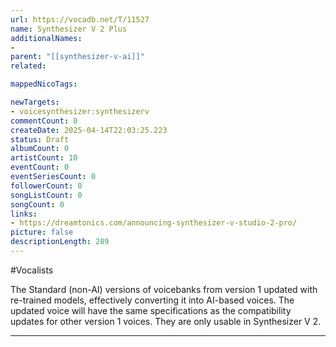 ```yaml
---
url: https://vocadb.net/T/11527
name: Synthesizer V 2 Plus
additionalNames: 
- 
parent: "[[synthesizer-v-ai]]"
related:

mappedNicoTags:

newTargets:
- voicesynthesizer:synthesizerv
commentCount: 0
createDate: 2025-04-14T22:03:25.223
status: Draft
albumCount: 0
artistCount: 10
eventCount: 0
eventSeriesCount: 0
followerCount: 0
songListCount: 0
songCount: 0
links: 
- https://dreamtonics.com/announcing-synthesizer-v-studio-2-pro/
picture: false
descriptionLength: 289
---
```


#Vocalists

The Standard (non-AI) versions of voicebanks from version 1 updated with re-trained models, effectively converting it into AI-based voices. The updated voice will have the same specifications as the compatibility updates for other version 1 voices. They are only usable in Synthesizer V 2.

---

